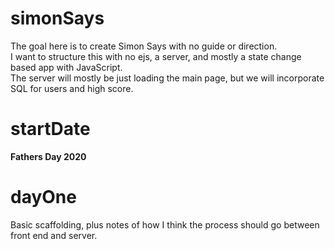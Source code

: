 # simonSays

 The goal here is to create Simon Says with no guide or direction. <br>
 I want to structure this with no ejs, a server, and mostly a state change based app with JavaScript. <br>
 The server will mostly be just loading the main page, but we will incorporate SQL for users and high score.

# startDate
**Fathers Day 2020**


 # dayOne
 
 Basic scaffolding, plus notes of how I think the process should go between front end and server.